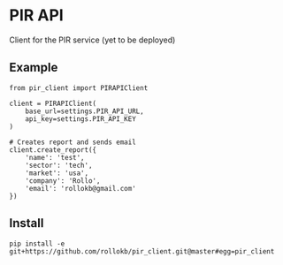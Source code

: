 # PIR API

Client for the PIR service (yet to be deployed)

## Example 

    from pir_client import PIRAPIClient

    client = PIRAPIClient(
        base_url=settings.PIR_API_URL,
        api_key=settings.PIR_API_KEY
    )

    # Creates report and sends email
    client.create_report({
        'name': 'test',
        'sector': 'tech',
        'market': 'usa',
        'company': 'Rollo',
        'email': 'rollokb@gmail.com'
    })

## Install 

    pip install -e git+https://github.com/rollokb/pir_client.git@master#egg=pir_client
